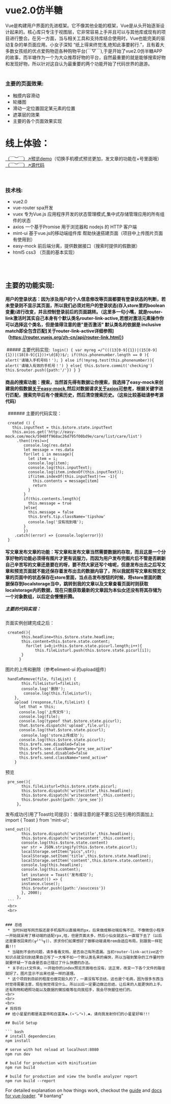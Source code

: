 # vue2.0仿半糖
  Vue是构建用户界面的先进框架。它不像其他全能的框架，Vue是从头开始逐渐设计起来的。核心库只专注于视图层，它非常容易上手并且可以与其他库或现有的项目进行整合。在另一方面，当与相关工具和支持库结合使用时，Vue也能完美的驱动复杂的单页面应用。小女子深知 “纸上得来终觉浅,绝知此事要躬行.”，且有着大多数女孩纸的优点爱购物逛各种购物平台(￣▽￣),于是开始了vue2.0仿半糖APP的故事，而半塘作为一个为大众推荐好物的平台，自然最重要的就是能够搜索好物和发现好物，所以针对这自认为最重要的两个功能开始了代码世界的遨游。
<br>
<br>
### 主要的页面效果:<br>
 * 触摸内容滑动
 * 轮播图
 * 滑动一定位置固定某元素的位置
 * 遮罩层的效果
 * 主要的各个页面效果实现

# 线上体验：<br>
[（￣︶￣）↗预览demo](https://chocolate1.github.io/vue-bantang-demo/index.html#/)（切换手机模式预览更加，发文章的功能在+号里面哦）<br>
[（￣︶￣）↗源代码](https://github.com/chocolate1/bantang)<br>
<br>
<br>
### 技术栈:<br>
 * vue2.0
 * vue-router spa开发
 * vuex 专为Vue.js 应用程序开发的状态管理模式,集中式存储管理应用的所有组件的状态
 * axios 一个基于Promise 用于浏览器和 nodejs 的 HTTP 客户端
 * mint-ui 基于vue.js的移动端组件库 帮助快速搭建页面（项目中上传图片页面有使用到）
 * easy-mock 前后端分离，提供数据接口（搜索时提供的假数据）
 * html5 css3 （页面的基本实现）
<br>
<br>

## 主要的功能实现:<br>
 
  #### 用户的登录状态：因为涉及用户的个人信息修改等页面都要有登录状态的判断，若未登录则不显示其页面，所以我们必须对用户的登录状态(存入store里的boolean变量)进行改变，并且控制登录前后的页面跳转。（这里多一句小嘴，就是router-link激活时其实自己本身有个默认类名router-link-active,若想对激活元素操作你可以选择这个类名，但是值得注意的是"是否激活" 默认类名的依据是 inclusive match即全包含匹配[关于router-link-active详细参照]（https://router.vuejs.org/zh-cn/api/router-link.html）)<br>
  ##### 主要代码实现:
  ```
   login() {
      var myreg =/^(((13[0-9]{1})|(15[0-9]{1})|(18[0-9]{1}))+\d{8})$/;
     if(this.phonenumber.length == 0 ){
       alert('请输入手机号码！');
     }
     else if(!myreg.test(this.phonenumber)){
       alert('请输入有效的手机号！')
     }
     else{
       this.$store.commit('checking')
       this.$router.push({path:'/'})
     }
    }   
    ```
 #### 商品的搜索功能：搜索，当然首先得有数据让你搜索，我选择了easy-mock来创建我的假数据[关于easy-mock](http://easy-mock.com/docs),然后对数据请求[关于axios可参考](https://www.awesomes.cn/repo/mzabriskie/axios)，根据关键字进行匹配，搜索完毕后有个搜索历史，然后清空搜索历史。（这些比较基础请参考源代码）<br>
   ###### 主要的代码实现：<br>
   ```
    created () {
      this.inputText = this.$store.state.inputText
      this.axios.get('http://easy-mock.com/mock/5940ff968ac26d795f00bd9e/care/list/care/list')
        .then((res)=>{
           console.log(res.data)
           let message = res.data
           for(let i in message){
             let item = i;
             console.log(item);
             console.log(this.inputText);
             console.log(item.indexOf(this.inputText));
             if(item.indexOf(this.inputText)!== -1){
               this.contents = message[item]
               return
             }
           }
           if(this.contents.length){
             this.message = true
           }else{
             this.message = false
             this.$refs.tip.className='tipshow'
             console.log('没有找到哦');
           }
           })
       .catch((error) => {console.log(error)})
    }
   ```
 #### 写文章发布文章的功能：写文章和发布文章当然需要数据的存取，而且这是一个分享好物的功能必须得有图片才更有说服力，而因为用户发布完图片后不管是否刷新自己辛苦写的文章还是要在的呀，要不然大家还写个啥呢，但是发布出去之后写文章和预览页面就不能还保存着发布出去的数据内容了，所以我就将写文章和预览文章的页面中的状态保存在store里面，当点击发布按钮的时候，将store里面的数据保存到localstorage当中，跳转到我的文章以及文章查看页面时则获取localstorage内的数据，现在只能获取最新的文章因为本仙女还没有将其存储为一个对象数组，以后定会慢慢折腾。<br>
 ##### 主要的代码实现：<br>
 页面实例创建完成之后：
 ```
  created(){
        this.headline=this.$store.state.headline;
        this.content=this.$store.state.content;
          for(let i=0;i<this.$store.state.picurl.length;i++){
              this.fileListurl.push(this.$store.state.picurl[i]);
        }
       }
 ```
 图片的上传和删除（参考eliment-ui 的upload组件）<br>
 ```
  handleRemove(file, fileList) {
        this.fileListurl=fileList;
        console.log('删除');
         console.log(this.fileListurl);
     },
     upload (response,file,fileList) {
       let that = this;
       console.log('上传文件');
       console.log(file);
       console.log(typeof that.$store.state.picurl);
       that.$store.dispatch('upload',file.url);
       console.log(that.$store.state.picurl);
        console.log('store上传成功');
       console.log(this.$store.state.picurl);
       this.$refs.see.disabled=false
       this.$refs.see.className="pre_see_active"
       this.$refs.send.disabled=false
       this.$refs.send.className="send_active"
     }
 ```
预览<br>
 ```
  pre_see(){
        this.fileListurl=this.$store.state.picurl;
        this.$store.dispatch('writetitle',this.headline);
        this.$store.dispatch('writecontent',this.content);
        this.$router.push({path:'/pre_see'})
      },
 ```
发布成功(引用了Toast吐司提示)：值得注意的是不要忘记在引用的页面加上import { Toast } from 'mint-ui';
 ```
 send_out(){
        this.$store.dispatch('writetitle',this.headline);
        this.$store.dispatch('writecontent',this.content);
        console.log(this.$store.state.content)
        var str = JSON.stringify(this.$store.state.picurl);
        localStorage.setItem("pics",str);
        localStorage.setItem('title',this.$store.state.headline);
        localStorage.setItem('content',this.$store.state.content);
        console.log(this.headline);
        console.log(this.content);
        let instance = Toast('发布成功');
        setTimeout(() => {
        instance.close();
        this.$router.push({path:'/asuccess'})
        }, 2000);
      },
  ```
  <br>
  <br>
  
  
### 总结
  * 当时纠结写网页版还是手机版所以直接用的px，后来做成移动端后悔不已，不像微信小程序一开始就采用了移动端的适配rpx,哇，但是页面太多，然后小仙女就这么一直错下去了（以后还是要改回来的(╥╯^╰╥)），求求你们如果想好了做移动端请用rem自适应布局，别跟我一样犯蠢!!!
  * 当碰到不会的问题，请多看看文档，是否自己有所遗漏。当初router-link-active这个知识点就没扫到结果自己写了一大堆不如一个默认类名来的痛快，所以当碰到繁杂的工作量时你就要怀疑一下自身是否自己错过了什么快捷的办法。
  * 关于dist文件夹，一开始你的index预览页面啥也没有，这正常，改变一下各个文件的路径就好了。图片显示不出来也是一样的道理。
  * 这个项目到目前的程度也做完挺久的了，一直没有写总结，这也是个毛病，因为很多东西当时觉得需要注意，现在倒觉得没什么，所以以后一定要边做边总结，让后来的人能更快的上手。还有购物和晒照功能以及数据的懒加载等在向我招手，我会尽快握住他们的。
<br>
<br>
<br>
# 将将将
## 给小星星的都是高富帅和白富美✺◟(∗❛ัᴗ❛ั∗)◞✺，请向我发射你们的小星星好嘛!!!
   
## Build Setup

``` bash
# install dependencies
npm install

# serve with hot reload at localhost:8080
npm run dev

# build for production with minification
npm run build

# build for production and view the bundle analyzer report
npm run build --report
```

For detailed explanation on how things work, checkout the [guide](http://vuejs-templates.github.io/webpack/) and [docs for vue-loader](http://vuejs.github.io/vue-loader).
"# bantang" 
